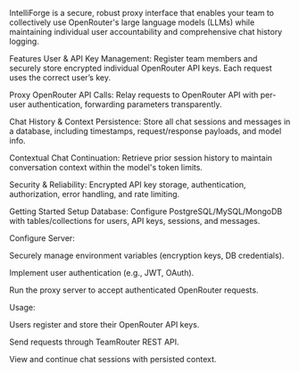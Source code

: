 
IntelliForge is a secure, robust proxy interface that enables your team to collectively use OpenRouter's large language models (LLMs) while maintaining individual user accountability and comprehensive chat history logging.

Features
User & API Key Management:
Register team members and securely store encrypted individual OpenRouter API keys. Each request uses the correct user’s key.

Proxy OpenRouter API Calls:
Relay requests to OpenRouter API with per-user authentication, forwarding parameters transparently.

Chat History & Context Persistence:
Store all chat sessions and messages in a database, including timestamps, request/response payloads, and model info.

Contextual Chat Continuation:
Retrieve prior session history to maintain conversation context within the model's token limits.

Security & Reliability:
Encrypted API key storage, authentication, authorization, error handling, and rate limiting.

Getting Started
Setup Database: Configure PostgreSQL/MySQL/MongoDB with tables/collections for users, API keys, sessions, and messages.

Configure Server:

Securely manage environment variables (encryption keys, DB credentials).

Implement user authentication (e.g., JWT, OAuth).

Run the proxy server to accept authenticated OpenRouter requests.

Usage:

Users register and store their OpenRouter API keys.

Send requests through TeamRouter REST API.

View and continue chat sessions with persisted context.

